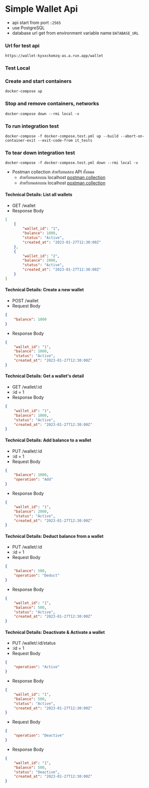 # Simple Wallet Api
* api start from port `:2565`
* use PostgreSQL
* database url get from environment variable name `DATABASE_URL`

### Url for test api
```console
https://wallet-kyxxckomzq-as.a.run.app/wallet
```

### Test Local
### Create and start containers
```console
docker-compose up
```
### Stop and remove containers, networks
```console
docker-compose down --rmi local -v
```

### To run integration test
```console
docker-compose -f docker-compose.test.yml up --build --abort-on-container-exit --exit-code-from it_tests
```
### To tear down integration test
```console
docker-compose -f docker-compose.test.yml down --rmi local -v
```

* Postman collection สำหรับทดสอบ API ทั้งหมด
	- สำหรับทดสอบบน localhost [postman collection](wallet-cloud.postman_collection.json)
	- สำหรับทดสอบบน localhost [postman collection](localhost-wallet.postman_collection.json)

#### Technical Details: List all wallets
* GET /wallet
* Response Body
```json
[
    {
        "wallet_id": "1",
        "balance": 1000,
        "status": "Active",
        "created_at": "2023-01-27T12:30:00Z"
    },
    {
        "wallet_id": "2",
        "balance": 2000,
        "status": "Active",
        "created_at": "2023-01-27T12:30:00Z"
    }
]
```

#### Technical Details: Create a new wallet
* POST /wallet
* Request Body
```json
{
	"balance": 1000
}
```
* Response Body
```json
{
	"wallet_id": "1",
	"balance": 1000,
	"status": "Active",
	"created_at": "2023-01-27T12:30:00Z"
}
```

#### Technical Details: Get a wallet's detail 
* GET /wallet/:id
* :id = 1
* Response Body
```json
{
    "wallet_id": "1",
    "balance": 1000,
    "status": "Active",
    "created_at": "2023-01-27T12:30:00Z"
}
```

#### Technical Details: Add balance to a wallet
* PUT /wallet/:id
* :id = 1
* Request Body
```json
{
	"balance": 1000,
    "operation": "Add"
}
```
* Response Body
```json
{
	"wallet_id": "1",
	"balance": 2000,
	"status": "Active",
	"created_at": "2023-01-27T12:30:00Z"
}
```

#### Technical Details: Deduct balance from a wallet
* PUT /wallet/:id
* :id = 1
* Request Body
```json
{
	"balance": 500,
    "operation": "Deduct"
}
```
* Response Body
```json
{
	"wallet_id": "1",
	"balance": 500,
	"status": "Active",
	"created_at": "2023-01-27T12:30:00Z"
}
```

#### Technical Details: Deactivate & Activate a wallet
* PUT /wallet/:id/status
* :id = 1
* Request Body
```json
{
    "operation": "Active"
}
```
* Response Body
```json
{
	"wallet_id": "1",
	"balance": 500,
	"status": "Active",
	"created_at": "2023-01-27T12:30:00Z"
}
```

* Request Body
```json
{
    "operation": "Deactive"
}
```
* Response Body
```json
{
	"wallet_id": "1",
	"balance": 500,
	"status": "Deactive",
	"created_at": "2023-01-27T12:30:00Z" 
}
```
